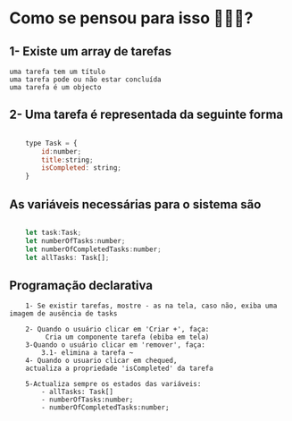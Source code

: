 # Como se pensou para isso 🤔🫠🫠?

## 1- Existe um array de tarefas

```
uma tarefa tem um título
uma tarefa pode ou não estar concluída
uma tarefa é um objecto
```

## 2- Uma tarefa é representada da seguinte forma
```js

    type Task = {
        id:number;
        title:string;
        isCompleted: string;
    }

```

## As variáveis necessárias para o sistema são

```js

    let task:Task;
    let numberOfTasks:number;
    let numberOfCompletedTasks:number;
    let allTasks: Task[];
```
## Programação declarativa

```
    1- Se existir tarefas, mostre - as na tela, caso não, exiba uma imagem de ausência de tasks

    2- Quando o usuário clicar em 'Criar +', faça:
         Cria um componente tarefa (ebiba em tela)
    3-Quando o usuário clicar em 'remover', faça:
        3.1- elimina a tarefa ~
    4- Quando o usuario clicar em chequed,
    actualiza a propriedade 'isCompleted' da tarefa

    5-Actualiza sempre os estados das variáveis:
        - allTasks: Task[]
        - numberOfTasks:number;
        - numberOfCompletedTasks:number;
```